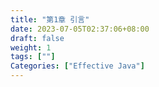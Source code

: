```yaml
---
title: "第1章 引言"
date: 2023-07-05T02:37:06+08:00
draft: false
weight: 1
tags: [""]
Categories: ["Effective Java"]
---
```


